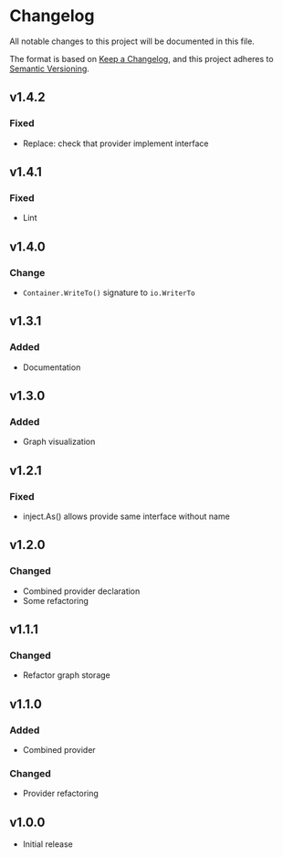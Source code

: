 # Changelog
All notable changes to this project will be documented in this file.

The format is based on [Keep a Changelog](https://keepachangelog.com/en/1.0.0/),
and this project adheres to [Semantic Versioning](https://semver.org/spec/v2.0.0.html).

## v1.4.2

### Fixed

- Replace: check that provider implement interface

## v1.4.1

### Fixed

- Lint

## v1.4.0

### Change

- `Container.WriteTo()` signature to `io.WriterTo`

## v1.3.1

### Added

- Documentation

## v1.3.0

### Added

- Graph visualization

## v1.2.1

### Fixed

- inject.As() allows provide same interface without name

## v1.2.0

### Changed

- Combined provider declaration
- Some refactoring

## v1.1.1

### Changed

- Refactor graph storage

## v1.1.0

### Added

- Combined provider

### Changed

- Provider refactoring

## v1.0.0

- Initial release